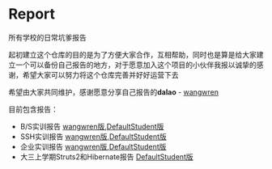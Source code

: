# Report
所有学校的日常坑爹报告

起初建立这个仓库的目的是为了方便大家合作，互相帮助，同时也是算是给大家建立一个可以备份自己报告的地方，对于愿意加入这个项目的小伙伴我报以诚挚的感谢，希望大家可以努力将这个仓库完善并好好运营下去

希望由大家共同维护，感谢愿意分享自己报告的**dalao** - <a href="https://github.com/wangwren">wangwren</a>

目前包含报告：
- B/S实训报告 <a href="https://github.com/ZTX97/Report/blob/master/BS%E5%AE%9E%E8%AE%AD%E6%8A%A5%E5%91%8A-%E7%BD%91%E4%B8%8A%E4%B9%A6%E5%BA%97.doc">wangwren版</a>,<a href="https://github.com/ZTX97/Report/blob/master/BS%E5%AE%9E%E8%AE%AD%E6%8A%A5%E5%91%8A%E5%91%A8%E5%A4%A9%E7%A5%A5.docx">DefaultStudent版</a>
- SSH实训报告 <a href="https://github.com/ZTX97/Report/blob/master/SSH%E5%AE%9E%E8%AE%AD%E6%8A%A5%E5%91%8A-%E7%BD%91%E4%B8%8A%E4%B9%A6%E5%BA%97.doc">wangwren版</a>,<a href="https://github.com/ZTX97/Report/blob/master/SSH%E5%AE%9E%E8%AE%AD%E6%8A%A5%E5%91%8A%E5%91%A8%E5%A4%A9%E7%A5%A5.doc">DefaultStudent版</a>
- 企业实训报告 <a href="https://github.com/ZTX97/Report/blob/master/%E4%BC%81%E4%B8%9A%E5%AE%9E%E8%AE%AD%E6%8A%A5%E5%91%8A%E7%8E%8B%E5%A8%81%E4%BA%BA.docx">wangwren版</a>,<a href="https://github.com/ZTX97/Report/blob/master/%E4%BC%81%E4%B8%9A%E5%AE%9E%E8%AE%AD%E6%8A%A5%E5%91%8A.docx">DefaultStudent版</a>
- 大三上学期Struts2和Hibernate报告 <a href="https://github.com/ZTX97/Report/blob/master/%E5%A4%A7%E4%B8%89%E4%B8%8A%E6%9C%9F%E6%9C%AB.zip">DefaultStudent版</a>
